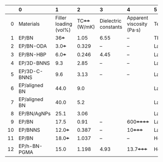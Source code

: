 |    | 0             | 1                     | 2                 | 3                    | 4                         | 5                       | 6        |
|---:|:--------------|:----------------------|:------------------|:---------------------|:--------------------------|:------------------------|:---------|
|  0 | Materials     | Filler loading (vol%) | TC<s>**</s>(W/mK) | Dielectric constants | Apparent viscosity (Pa⋅s) | TestmethodofTC<s>**</s> | Ref.     |
|  1 | EP/BN         | 36<s>*</s>            | 1.05              | 6.55                 | –                         | TPS                     | 37       |
|  2 | EP/BN-ODA     | 3.0<s>*</s>           | 0.329             | –                    | –                         | Laser ﬂash              | 23       |
|  3 | EP/BN-HBP     | 6.0<s>*</s>           | 0.246             | 4.45                 | –                         | Laser ﬂash              | 30       |
|  4 | EP/3D-BNNS    | 9.3                   | 2.85              | –                    | –                         | Laser ﬂash              | 38       |
|  5 | EP/3D-C-BNNS  | 9.6                   | 3.13              | –                    | –                         | Laser ﬂash              | 22       |
|  6 | EP/aligned BN | 44.0                  | 9.0               |                      |                           | Laser ﬂash              | 39       |
|  7 | EP/aligned BN | 40.0                  | 5.2               |                      |                           | Laser ﬂash              | 40       |
|  8 | EP/BN/AgNPs   | 25.1                  | 3.06              |                      |                           | Laser ﬂash              | 41       |
|  9 | EP/BN         | 17.5                  | 0.91              | –                    | 600<s>****</s>            | Laser Flash             | 48       |
| 10 | EP/BNNS       | 12.0<s>*</s>          | 0.387             | –                    | 10<s>***</s>              | Laser ﬂash              | 4        |
| 11 | EP/BN         | 18.0<s>*</s>          | 1.037             | –                    | –                         | Hot-wire                | 36       |
| 12 | EP/h-BN-PGMA  | 15.0                  | 1.198             | 4.93                 | 13.7<s>***</s>            | Hot-wire                | Our work |